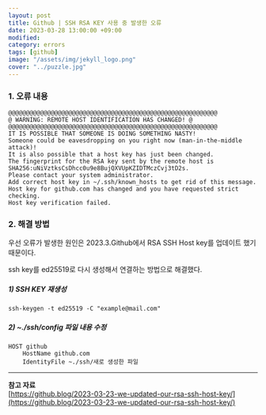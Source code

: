 ```yaml
---
layout: post
title: Github | SSH RSA KEY 사용 중 발생한 오류 
date: 2023-03-28 13:00:00 +09:00
modified: 
category: errors
tags: [github]
image: "/assets/img/jekyll_logo.png"
cover: "../puzzle.jpg"
---
```


### 1. 오류 내용

```
@@@@@@@@@@@@@@@@@@@@@@@@@@@@@@@@@@@@@@@@@@@@@@@@@@@@@@@@@@@
@ WARNING: REMOTE HOST IDENTIFICATION HAS CHANGED! @
@@@@@@@@@@@@@@@@@@@@@@@@@@@@@@@@@@@@@@@@@@@@@@@@@@@@@@@@@@@
IT IS POSSIBLE THAT SOMEONE IS DOING SOMETHING NASTY!
Someone could be eavesdropping on you right now (man-in-the-middle attack)!
It is also possible that a host key has just been changed.
The fingerprint for the RSA key sent by the remote host is
SHA256:uNiVztksCsDhcc0u9e8BujQXVUpKZIDTMczCvj3tD2s.
Please contact your system administrator.
Add correct host key in ~/.ssh/known_hosts to get rid of this message.
Host key for github.com has changed and you have requested strict checking.
Host key verification failed.
```

### 2. 해결 방법

우선 오류가 발생한 원인은 2023.3.Github에서 RSA SSH Host key를 업데이트 했기 때문이다. 

ssh key를 ed25519로 다시 생성해서 연결하는 방법으로 해결했다.

##### 1) SSH KEY 재생성
```
ssh-keygen -t ed25519 -C "example@mail.com"
```

##### 2) ~./ssh/config 파일 내용 수정
```
HOST github
    HostName github.com
    IdentityFile ~./ssh/새로 생성한 파일
```


---
**참고 자료**<br>
[https://github.blog/2023-03-23-we-updated-our-rsa-ssh-host-key/](https://github.blog/2023-03-23-we-updated-our-rsa-ssh-host-key/) <br>
